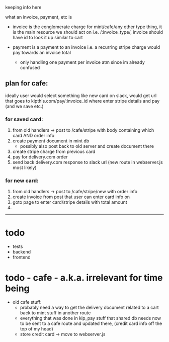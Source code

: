 keeping info here



what an invoice, payment, etc is

- invoice is the conglomerate charge for mint/cafe/any other type thing, it is the main resource we should act on i.e. /:invoice_type/, 
invoice should have id to look it up similar to cart

- payment is a payment to an invoice i.e. a recurring stripe charge would pay towards an invoice total
    + only handling one payment per invoice atm since im already confused


## plan for cafe:

ideally user would select something like new card on slack, 
would get url that goes to kipthis.com/pay/:invoice_id where enter stripe details and pay (and we save etc.)


### for saved card:
1. from old handlers -> post to /cafe/stripe with body containing which card AND order info 
2. create payment document in mint db 
    - possibly also post back to old server and create document there
3. create stripe charge from previous card  
4. pay for delivery.com order 
5. send back delivery.com response to slack url (new route in webserver.js most likely)


### for new card: 
1. from old handlers -> post to /cafe/stripe/new with order info 
2. create invoice from post that user can enter card info on
3. goto page to enter card/stripe details with total amount 
4. 



---

# todo
- tests
- backend
- frontend


# todo - cafe - a.k.a. irrelevant for time being 
- old cafe stuff: 
    + probably need a way to get the delivery document related to a cart back to mint stuff in another route
    + everything that was done in kip_pay stuff that shared db needs now to be sent to a cafe route and updated there, (credit card info off the top of my head)
    + store credit card -> move to webserver.js